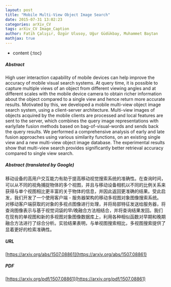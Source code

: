 ```yaml
---
layout: post
title: "Mobile Multi-View Object Image Search"
date: 2015-07-31 13:02:23
categories: arXiv_CV
tags: arXiv_CV Image_Caption
author: Fatih Çalışır, Özgür Ulusoy, Uğur Güdükbay, Muhammet Baştan
mathjax: true
---
```


* content
{:toc}

##### Abstract
High user interaction capability of mobile devices can help improve the accuracy of mobile visual search systems. At query time, it is possible to capture multiple views of an object from different viewing angles and at different scales with the mobile device camera to obtain richer information about the object compared to a single view and hence return more accurate results. Motivated by this, we developed a mobile multi-view object image search system, using a client-server architecture. Multi-view images of objects acquired by the mobile clients are processed and local features are sent to the server, which combines the query image representations with early/late fusion methods based on bag-of-visual-words and sends back the query results. We performed a comprehensive analysis of early and late fusion approaches using various similarity functions, on an existing single view and a new multi-view object image database. The experimental results show that multi-view search provides significantly better retrieval accuracy compared to single view search.

##### Abstract (translated by Google)
移动设备的高用户交互能力有助于提高移动视觉搜索系统的准确性。在查询时间，可以从不同的视角捕捉物体的多个视图，并且与移动设备相机以不同的比例关系来获得与单个视图相比更丰富的关于物体的信息，并因此返回更准确的结果。受此启发，我们开发了一个使用客户端 - 服务器架构的移动多视图对象图像搜索系统。对移动客户端获取的对象的多视点图像进行处理，并将局部特征发送给服务器，将查询图像表示与基于视觉词袋的早/晚融合方法相结合，并将查询结果发回。我们在现有的单视图和新的多视图对象图像数据库上，利用各种相似函数对早期和晚期融合方法进行了综合分析。实验结果表明，与单视图搜索相比，多视图搜索提供了显着更好的检索准确性。

##### URL
[https://arxiv.org/abs/1507.08861](https://arxiv.org/abs/1507.08861)

##### PDF
[https://arxiv.org/pdf/1507.08861](https://arxiv.org/pdf/1507.08861)

